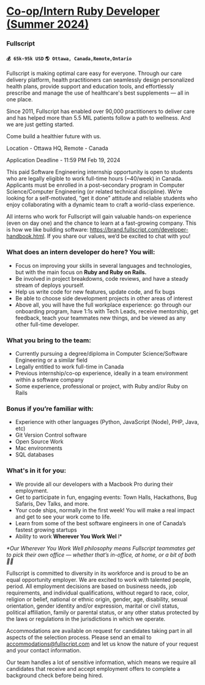# [Co-op/Intern Ruby Developer (Summer 2024)](https://www.remotewlb.com/apply/co-op-intern-ruby-developer-summer-2024)  
### Fullscript  
#### `💰 65k-95k USD` `🌎 Ottawa, Canada,Remote,Ontario`  

Fullscript is making optimal care easy for everyone. Through our care delivery platform, health practitioners can seamlessly design personalized health plans, provide support and education tools, and effortlessly prescribe and manage the use of healthcare's best supplements — all in one place.

  

Since 2011, Fullscript has enabled over 90,000 practitioners to deliver care and has helped more than 5.5 MIL patients follow a path to wellness. And we are just getting started.

  

Come build a healthier future with us.

  

Location - Ottawa HQ, Remote - Canada

Application Deadline - 11:59 PM Feb 19, 2024

  

This paid Software Engineering internship opportunity is open to students who are legally eligible to work full-time hours (~40/week) in Canada. Applicants must be enrolled in a post-secondary program in Computer Science/Computer Engineering (or related technical discipline). We’re looking for a self-motivated, “get it done” attitude and reliable students who enjoy collaborating with a dynamic team to craft a world-class experience.

  

All interns who work for Fullscript will gain valuable hands-on experience (even on day one) and the chance to learn at a fast-growing company. This is how we like building software: https://brand.fullscript.com/developer-handbook.html. If you share our values, we’d be excited to chat with you!

### What does an intern developer do here? You will:

  * Focus on improving your skills in several languages and technologies, but with the main focus on **Ruby and Ruby on Rails.**
  * Be involved in project breakdowns, code reviews, and have a steady stream of deploys yourself. 
  * Help us write code for new features, update code, and fix bugs 
  * Be able to choose side development projects in other areas of interest 
  * Above all, you will have the full workplace experience: go through our onboarding program, have 1:1s with Tech Leads, receive mentorship, get feedback, teach your teammates new things, and be viewed as any other full-time developer.

### What you bring to the team:

  * Currently pursuing a degree/diploma in Computer Science/Software Engineering or a similar field 
  * Legally entitled to work full-time in Canada
  * Previous internship/co-op experience, ideally in a team environment within a software company
  * Some experience, professional or project, with Ruby and/or Ruby on Rails

### Bonus if you’re familiar with:

  * Experience with other languages (Python, JavaScript (Node), PHP, Java, etc)
  * Git Version Control software
  * Open Source Work
  * Mac environments
  * SQL databases

### What's in it for you:

  * We provide all our developers with a Macbook Pro during their employment.
  * Get to participate in fun, engaging events: Town Halls, Hackathons, Bug Safaris, Dev Talks, and more.
  * Your code ships, normally in the first week! You will make a real impact and get to see your work come to life. 
  * Learn from some of the best software engineers in one of Canada’s fastest growing startups
  * Ability to work **Wherever You Work Wel** l*

  

  

 _*Our Wherever You Work Well philosophy means Fullscript teammates get to pick their own office — whether that’s in-office, at home, or a bit of both_ _🐶🏡_

  

Fullscript is committed to diversity in its workforce and is proud to be an equal opportunity employer. We are excited to work with talented people, period. All employment decisions are based on business needs, job requirements, and individual qualifications, without regard to race, color, religion or belief, national or ethnic origin, gender, age, disability, sexual orientation, gender identity and/or expression, marital or civil status, political affiliation, family or parental status, or any other status protected by the laws or regulations in the jurisdictions in which we operate.

  

Accommodations are available on request for candidates taking part in all aspects of the selection process. Please send an email to accommodations@fullscript.com and let us know the nature of your request and your contact information.

  

Our team handles a lot of sensitive information, which means we require all candidates that receive and accept employment offers to complete a background check before being hired.

